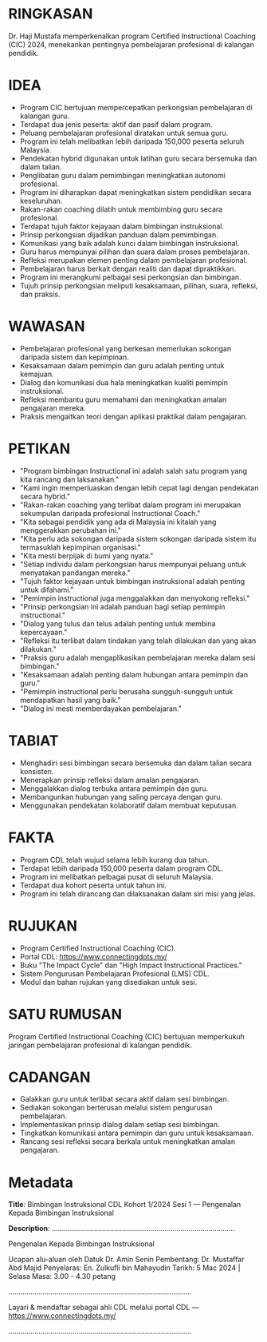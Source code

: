 # RINGKASAN
Dr. Haji Mustafa memperkenalkan program Certified Instructional Coaching (CIC) 2024, menekankan pentingnya pembelajaran profesional di kalangan pendidik.

# IDEA
- Program CIC bertujuan mempercepatkan perkongsian pembelajaran di kalangan guru.
- Terdapat dua jenis peserta: aktif dan pasif dalam program.
- Peluang pembelajaran profesional diratakan untuk semua guru.
- Program ini telah melibatkan lebih daripada 150,000 peserta seluruh Malaysia.
- Pendekatan hybrid digunakan untuk latihan guru secara bersemuka dan dalam talian.
- Penglibatan guru dalam pemimbingan meningkatkan autonomi profesional.
- Program ini diharapkan dapat meningkatkan sistem pendidikan secara keseluruhan.
- Rakan-rakan coaching dilatih untuk membimbing guru secara profesional.
- Terdapat tujuh faktor kejayaan dalam bimbingan instruksional.
- Prinsip perkongsian dijadikan panduan dalam pemimbingan.
- Komunikasi yang baik adalah kunci dalam bimbingan instruksional.
- Guru harus mempunyai pilihan dan suara dalam proses pembelajaran.
- Refleksi merupakan elemen penting dalam pembelajaran profesional.
- Pembelajaran harus berkait dengan realiti dan dapat dipraktikkan.
- Program ini merangkumi pelbagai sesi perkongsian dan bimbingan.
- Tujuh prinsip perkongsian meliputi kesaksamaan, pilihan, suara, refleksi, dan praksis.

# WAWASAN
- Pembelajaran profesional yang berkesan memerlukan sokongan daripada sistem dan kepimpinan.
- Kesaksamaan dalam pemimpin dan guru adalah penting untuk kemajuan.
- Dialog dan komunikasi dua hala meningkatkan kualiti pemimpin instruksional.
- Refleksi membantu guru memahami dan meningkatkan amalan pengajaran mereka.
- Praksis mengaitkan teori dengan aplikasi praktikal dalam pengajaran.

# PETIKAN
- "Program bimbingan Instructional ini adalah salah satu program yang kita rancang dan laksanakan."
- "Kami ingin memperluaskan dengan lebih cepat lagi dengan pendekatan secara hybrid."
- "Rakan-rakan coaching yang terlibat dalam program ini merupakan sekumpulan daripada profesional Instructional Coach."
- "Kita sebagai pendidik yang ada di Malaysia ini kitalah yang menggerakkan perubahan ini."
- "Kita perlu ada sokongan daripada sistem sokongan daripada sistem itu termasuklah kepimpinan organisasi."
- "Kita mesti berpijak di bumi yang nyata."
- "Setiap individu dalam perkongsian harus mempunyai peluang untuk menyatakan pandangan mereka."
- "Tujuh faktor kejayaan untuk bimbingan instruksional adalah penting untuk difahami."
- "Pemimpin instructional juga menggalakkan dan menyokong refleksi."
- "Prinsip perkongsian ini adalah panduan bagi setiap pemimpin instructional."
- "Dialog yang tulus dan telus adalah penting untuk membina kepercayaan."
- "Refleksi itu terlibat dalam tindakan yang telah dilakukan dan yang akan dilakukan."
- "Praksis guru adalah mengaplikasikan pembelajaran mereka dalam sesi bimbingan."
- "Kesaksamaan adalah penting dalam hubungan antara pemimpin dan guru."
- "Pemimpin instructional perlu berusaha sungguh-sungguh untuk mendapatkan hasil yang baik."
- "Dialog ini mesti memberdayakan pembelajaran."

# TABIAT
- Menghadiri sesi bimbingan secara bersemuka dan dalam talian secara konsisten.
- Menerapkan prinsip refleksi dalam amalan pengajaran.
- Menggalakkan dialog terbuka antara pemimpin dan guru.
- Membangunkan hubungan yang saling percaya dengan guru.
- Menggunakan pendekatan kolaboratif dalam membuat keputusan.

# FAKTA
- Program CDL telah wujud selama lebih kurang dua tahun.
- Terdapat lebih daripada 150,000 peserta dalam program CDL.
- Program ini melibatkan pelbagai pusat di seluruh Malaysia.
- Terdapat dua kohort peserta untuk tahun ini.
- Program ini telah dirancang dan dilaksanakan dalam siri misi yang jelas.

# RUJUKAN
- Program Certified Instructional Coaching (CIC).
- Portal CDL: https://www.connectingdots.my/
- Buku "The Impact Cycle" dan "High Impact Instructional Practices."
- Sistem Pengurusan Pembelajaran Profesional (LMS) CDL.
- Modul dan bahan rujukan yang disediakan untuk sesi.

# SATU RUMUSAN
Program Certified Instructional Coaching (CIC) bertujuan memperkukuh jaringan pembelajaran profesional di kalangan pendidik.

# CADANGAN
- Galakkan guru untuk terlibat secara aktif dalam sesi bimbingan.
- Sediakan sokongan berterusan melalui sistem pengurusan pembelajaran.
- Implementasikan prinsip dialog dalam setiap sesi bimbingan.
- Tingkatkan komunikasi antara pemimpin dan guru untuk kesaksamaan.
- Rancang sesi refleksi secara berkala untuk meningkatkan amalan pengajaran.

# Metadata
**Title**: Bimbingan Instruksional CDL Kohort 1/2024 Sesi 1 — Pengenalan Kepada Bimbingan Instruksional

**Description**: ...........................................................................................

Pengenalan Kepada Bimbingan Instruksional

Ucapan alu-aluan oleh Datuk Dr. Amin Senin
Pembentang: Dr. Mustaffar Abd Majid
Penyelaras: En. Zulkufli bin Mahayudin
Tarikh: 5 Mac 2024   |   Selasa
Masa: 3.00 - 4.30 petang

...........................................................................................

Layari & mendaftar sebagai ahli CDL melalui portal CDL — https://www.connectingdots.my/

...........................................................................................